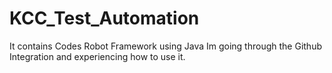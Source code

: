 # KCC_Test_Automation
It contains Codes Robot Framework using Java
Im going through the Github Integration and experiencing how to use it.
